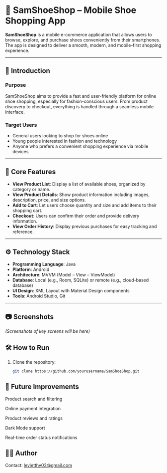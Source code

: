# 👟 SamShoeShop – Mobile Shoe Shopping App

**SamShoeShop** is a mobile e-commerce application that allows users to browse, explore, and purchase shoes conveniently from their smartphones. The app is designed to deliver a smooth, modern, and mobile-first shopping experience.

---

## 📱 Introduction

### Purpose

SamShoeShop aims to provide a fast and user-friendly platform for online shoe shopping, especially for fashion-conscious users. From product discovery to checkout, everything is handled through a seamless mobile interface.

### Target Users

- General users looking to shop for shoes online
- Young people interested in fashion and technology
- Anyone who prefers a convenient shopping experience via mobile devices

---

## 🔑 Core Features

- **View Product List**: Display a list of available shoes, organized by category or name.
- **View Product Details**: Show product information including images, description, price, and size options.
- **Add to Cart**: Let users choose quantity and size and add items to their shopping cart.
- **Checkout**: Users can confirm their order and provide delivery information.
- **View Order History**: Display previous purchases for easy tracking and reference.

---

## ⚙️ Technology Stack

- **Programming Language**: Java
- **Platform**: Android
- **Architecture**: MVVM (Model – View – ViewModel)
- **Database**: Local (e.g., Room, SQLite) or remote (e.g., cloud-based database)
- **UI Design**: XML Layout with Material Design components
- **Tools**: Android Studio, Git

---

## 📷 Screenshots

*(Screenshots of key screens will be here)*

## 🛠 How to Run

1. Clone the repository:
   ```bash
   git clone https://github.com/yourusername/SamShoeShop.git

##  📌 Future Improvements
Product search and filtering

Online payment integration

Product reviews and ratings

Dark Mode support

Real-time order status notifications

##  👨‍💻 Author

Contact: levietthy03@gmail.com